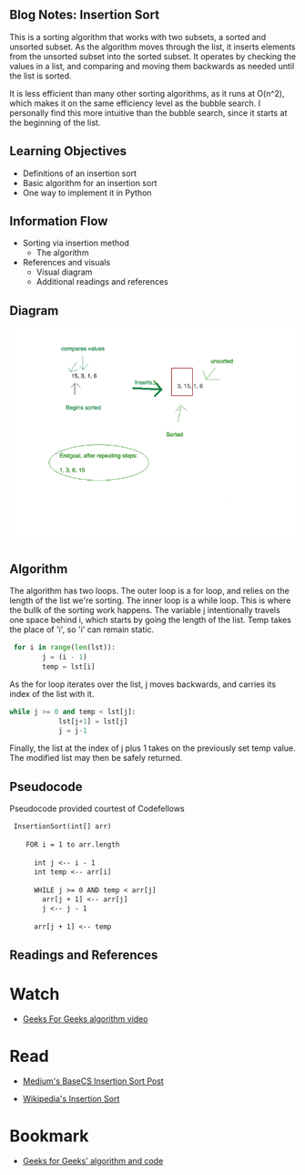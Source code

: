 ## Blog Notes: Insertion Sort

This is a sorting algorithm that works with two subsets, a sorted and unsorted subset. As the algorithm moves through the list, it inserts elements from the unsorted subset into the sorted subset. It operates by checking the values in a list, and comparing and moving them backwards as needed until the list is sorted.

It is less efficient than many other sorting algorithms, as it runs at O(n^2), which makes it on the same efficiency level as the bubble search. I personally find this more intuitive than the bubble search, since it starts at the beginning of the list.

## Learning Objectives
- Definitions of an insertion sort
- Basic algorithm for an insertion sort
- One way to implement it in Python


## Information Flow
- Sorting via insertion method
    - The algorithm
- References and visuals
    - Visual diagram
    -  Additional readings and references

## Diagram
![visualization for insertion sort](../../assets/insertion-sort.png)

## Algorithm

The algorithm has two loops. The outer loop is a for loop, and relies on the length of the list we're sorting. The inner loop is a while loop. This is where the bullk of the sorting work happens. The variable j intentionally travels one space behind i, which starts by going the length of the list. Temp takes the place of 'i', so 'i' can remain static.

```python
 for i in range(len(lst)):
        j = (i - 1)
        temp = lst[i]
```

As the for loop iterates over the list, j moves backwards, and carries its index of the list with it. 

```python
while j >= 0 and temp < lst[j]:
            lst[j+1] = lst[j]
            j = j-1
```

Finally, the list at the index of j plus 1 takes on the previously set temp value. The modified list may then be safely returned.

## Pseudocode

Pseudocode provided courtest of Codefellows
```
 InsertionSort(int[] arr)
  
    FOR i = 1 to arr.length
    
      int j <-- i - 1
      int temp <-- arr[i]
      
      WHILE j >= 0 AND temp < arr[j]
        arr[j + 1] <-- arr[j]
        j <-- j - 1
        
      arr[j + 1] <-- temp
```



## Readings and References

# Watch

- [Geeks For Geeks algorithm video](https://www.youtube.com/watch?v=OGzPmgsI-pQ)
# Read

- [Medium's BaseCS Insertion Sort Post](https://medium.com/basecs/inching-towards-insertion-sort-9799274430da)

- [Wikipedia's Insertion Sort](https://en.wikipedia.org/wiki/Insertion_sort)
    
# Bookmark

- [Geeks for Geeks' algorithm and code](https://www.geeksforgeeks.org/insertion-sort/)
